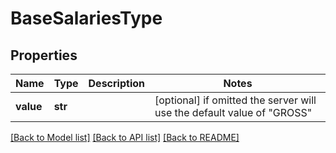 # BaseSalariesType


## Properties
Name | Type | Description | Notes
------------ | ------------- | ------------- | -------------
**value** | **str** |  | [optional]  if omitted the server will use the default value of "GROSS"

[[Back to Model list]](../README.md#documentation-for-models) [[Back to API list]](../README.md#documentation-for-api-endpoints) [[Back to README]](../README.md)


